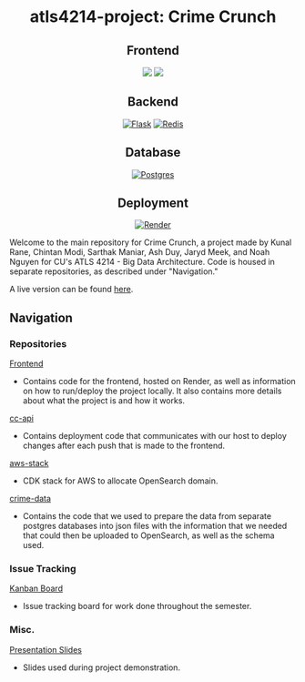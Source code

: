  <div align="center">
 
# atls4214-project: Crime Crunch

## Frontend 

[![](https://img.shields.io/badge/ReactJS-blue?style=for-the-badge&logo=react)](https://reactjs.org/docs/getting-started.html)
[![](https://img.shields.io/badge/next.js-000000?style=for-the-badge&logo=nextdotjs)](https://nextjs.org/docs)

 
## Backend
[![Flask](https://img.shields.io/badge/flask-%23000.svg?style=for-the-badge&logo=flask&logoColor=white)](https://flask.palletsprojects.com/en/2.2.x/)
[![Redis](https://img.shields.io/badge/redis-%23DD0031.svg?style=for-the-badge&logo=redis&logoColor=white)](https://redis.io/docs/)

## Database
[![Postgres](https://img.shields.io/badge/postgres-%23316192.svg?style=for-the-badge&logo=postgresql&logoColor=white)](https://www.postgresql.org/docs/current/tutorial-start.html)

## Deployment 
[![Render](https://img.shields.io/badge/Render-%46E3B7.svg?style=for-the-badge&logo=render&logoColor=white)](https://render.com/docs)
</div>


Welcome to the main repository for Crime Crunch, a project made by Kunal Rane, Chintan Modi, Sarthak Maniar, Ash Duy, Jaryd Meek, and Noah Nguyen for CU's ATLS 4214 - Big Data Architecture.  Code is housed in separate repositories, as described under "Navigation." 

A live version can be found [here](https://crime-crunch.onrender.com).

## Navigation

### Repositories

[Frontend](https://github.com/BigData712/frontend)
- Contains code for the frontend, hosted on Render, as well as information on how to run/deploy the project locally.  It also contains more details about what the project is and how it works. 

[cc-api](https://github.com/BigData712/cc-api)
- Contains deployment code that communicates with our host to deploy changes after each push that is made to the frontend. 

[aws-stack](https://github.com/BigData712/aws-stack)
- CDK stack for AWS to allocate OpenSearch domain. 

[crime-data](https://github.com/BigData712/crime-data)
- Contains the code that we used to prepare the data from separate postgres databases into json files with the information that we needed that could then be uploaded to OpenSearch, as well as the schema used. 

### Issue Tracking

[Kanban Board](https://github.com/orgs/BigData712/projects/1)
- Issue tracking board for work done throughout the semester.

### Misc. 

[Presentation Slides](https://docs.google.com/presentation/d/1rq5QwTAwDIjoZ9U3Ro_rp5IwTcLsp7os1YND-0mRrQQ/edit?usp=sharing)
- Slides used during project demonstration. 
